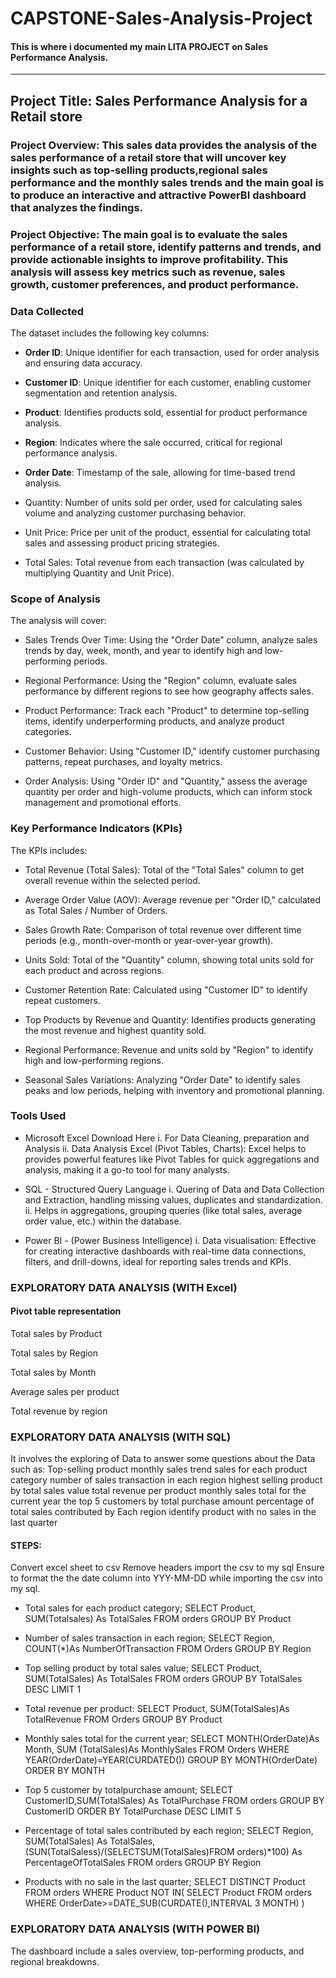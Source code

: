 # CAPSTONE-Sales-Analysis-Project
#### This is where i documented my main LITA PROJECT on Sales Performance Analysis.
---

## Project Title: Sales Performance Analysis for a Retail store 

### Project Overview: This sales data provides the analysis of the sales performance of a retail store that will uncover key insights such as top-selling products,regional sales performance and the monthly sales trends and the main goal is to produce an interactive and attractive PowerBI dashboard that analyzes the findings.


### Project Objective: The main goal is to evaluate the sales performance of a retail store, identify patterns and trends, and provide actionable insights to improve profitability. This analysis will assess key metrics such as revenue, sales growth, customer preferences, and product performance.


### Data Collected 

The dataset includes the following key columns:

-  **Order ID**: Unique identifier for each transaction, used for order analysis and ensuring data accuracy.

-  **Customer ID**: Unique identifier for each customer, enabling customer segmentation and retention analysis.

-  **Product**: Identifies products sold, essential for product performance analysis.

-  **Region**: Indicates where the sale occurred, critical for regional performance analysis.

-  **Order Date**: Timestamp of the sale, allowing for time-based trend analysis.

-  Quantity: Number of units sold per order, used for calculating sales volume and analyzing customer purchasing behavior.

-  Unit Price: Price per unit of the product, essential for calculating total sales and assessing product pricing strategies.

-  Total Sales: Total revenue from each transaction (was calculated by multiplying Quantity and Unit Price).


### Scope of Analysis

The analysis will cover:
-  Sales Trends Over Time: Using the "Order Date" column, analyze sales trends by day, week, month, and year to identify high and low-performing periods.

-  Regional Performance: Using the "Region" column, evaluate sales performance by different regions to see how geography affects sales.

-  Product Performance: Track each "Product" to determine top-selling items, identify underperforming products, and analyze product categories.

-  Customer Behavior: Using "Customer ID," identify customer purchasing patterns, repeat purchases, and loyalty metrics.

-  Order Analysis: Using "Order ID" and "Quantity," assess the average quantity per order and high-volume products, which can inform stock management and promotional efforts.




### Key Performance Indicators (KPIs)
The KPIs includes:

-  Total Revenue (Total Sales): Total of the "Total Sales" column to get overall revenue within the selected period.

-  Average Order Value (AOV): Average revenue per "Order ID," calculated as Total Sales / Number of Orders.

-  Sales Growth Rate: Comparison of total revenue over different time periods (e.g., month-over-month or year-over-year growth).

-  Units Sold: Total of the "Quantity" column, showing total units sold for each product and across regions.

-  Customer Retention Rate: Calculated using "Customer ID" to identify repeat customers.

-  Top Products by Revenue and Quantity: Identifies products generating the most revenue and highest quantity sold.

-  Regional Performance: Revenue and units sold by "Region" to identify high and low-performing regions.

-  Seasonal Sales Variations: Analyzing "Order Date" to identify sales peaks and low periods, helping with inventory and promotional planning. 



### Tools Used

-  Microsoft Excel Download Here
i.  For Data Cleaning, preparation and Analysis
ii. Data Analysis
Excel (Pivot Tables, Charts): Excel helps to provides powerful features like Pivot Tables for quick aggregations and analysis, making it a go-to tool for many analysts.


-  SQL - Structured Query Language
i.  Quering of Data and Data Collection and Extraction, handling missing values, duplicates and standardization.
ii. Helps in aggregations, grouping queries (like total sales, average order value, etc.) within the database.

-  Power BI - (Power Business Intelligence)
i.  Data visualisation: Effective for creating interactive dashboards with real-time data connections, filters, and drill-downs, ideal for reporting sales trends and KPIs.


### EXPLORATORY DATA ANALYSIS (WITH Excel)
#### Pivot table representation 
Total sales by Product

Total sales by Region

Total sales by Month

Average sales per product

Total revenue by region



### EXPLORATORY DATA ANALYSIS (WITH SQL)
It involves the exploring of Data to answer some questions about the Data such as:
Top-selling product
monthly sales trend
sales for each product category
number of sales transaction in each region
highest selling product by total sales value
total revenue per product
monthly sales total for the current year
the top 5 customers by total purchase amount
percentage of total sales contributed by Each region
identify product with no sales in the last quarter

#### STEPS:
Convert excel sheet to csv
Remove headers
import the csv to my sql
Ensure to format the the date column into YYY-MM-DD while importing the csv into my sql.

-  Total sales for each product category;
SELECT Product, SUM(Totalsales) As TotalSales
FROM orders
GROUP BY Product

-  Number of sales transaction in each region;
SELECT Region, COUNT(*)As NumberOfTransaction
FROM Orders
GROUP BY Region

-  Top selling product by total sales value;
SELECT Product, SUM(TotalSales) As TotalSales
FROM orders
GROUP BY TotalSales DESC
LIMIT 1

-  Total revenue per product:
SELECT Product, SUM(TotalSales)As TotalRevenue
FROM Orders
GROUP BY Product

- Monthly sales total for the current year;
SELECT MONTH(OrderDate)As Month, SUM (TotalSales)As MonthlySales
FROM Orders
WHERE YEAR(OrderDate)=YEAR(CURDATED())
GROUP BY MONTH(OrderDate)
ORDER BY MONTH

-  Top 5 customer by totalpurchase amount;
SELECT CustomerID,SUM(TotalSales) As TotalPurchase
FROM orders
GROUP BY CustomerID
ORDER BY TotalPurchase DESC
LIMIT 5

-  Percentage of total sales contributed by each region;
SELECT Region,
SUM(TotalSales) As TotalSales,
(SUN(TotalSaless)/(SELECTSUM(TotalSales)FROM orders)*100) As PercentageOfTotalSales
FROM orders
GROUP BY Region

-  Products with no sale in the last quarter;
SELECT DISTINCT Product
FROM orders
WHERE Product NOT IN(
SELECT Product
FROM orders
WHERE OrderDate>=DATE_SUB(CURDATE(),INTERVAL 3 MONTH)
)

### EXPLORATORY DATA ANALYSIS (WITH POWER BI)
The dashboard include a sales overview, top-performing products, and 
regional breakdowns.

